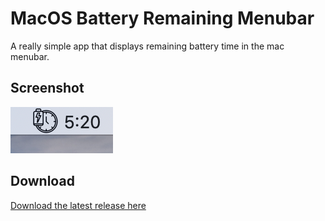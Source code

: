 # MacOS Battery Remaining Menubar

A really simple app that displays remaining battery time in the mac menubar.

## Screenshot

![screenshot](screenshot.png)

## Download

[Download the latest release here]()
